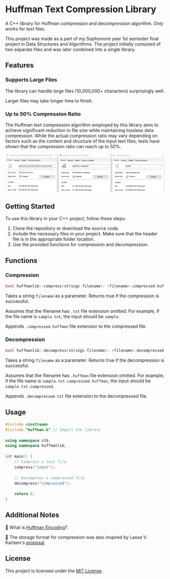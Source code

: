 # Huffman Text Compression Library

A C++ library for Huffman compression and decompression algorithm. Only works for text files.

This project was made as a part of my Sophomore year 1st semester final project in Data Structures and Algorithms. The project initially consisted of two separate files and was later combined into a single library.

## Features

### Supports Large Files

The library can handle large files (10,000,000+ characters) surprisingly well. 

Larger files may take longer time to finish. 

### Up to 50% Compression Ratio

The Huffman text compression algorithm employed by this library aims to achieve significant reduction in file size while maintaining lossless data compression. While the actual compression ratio may vary depending on factors such as the content and structure of the input text files, tests have shown that the compression ratio can reach up to 50%.

![sample](sample.png)

## Getting Started

To use this library in your C++ project, follow these steps:

1. Clone the repository or download the source code.
2. Include the necessary files in your project. Make sure that the header file is in the appropriate folder location.
3. Use the provided functions for compression and decompression.

## Functions

### Compression

```cpp
bool huffmanlib::compress(string& filename): <filename>.compressed.huffman
```

Takes a string ```filename``` as a parameter. Returns true if the compression is successful. 

Assumes that the filename has ```.txt``` file extension omitted. For example, if the file name is ```sample.txt```, the input should be ```sample```. 

Appends ```.compressed.huffman``` file extension to the compressed file.


### Decompression

```cpp
bool huffmanlib::decompress(string& filename): <filename>.decompressed.txt
```

Takes a string ```filename``` as a parameter. Returns true if the decompression is successful. 

Assumes that the filename has ```.huffman``` file extension omitted. For example, if the file name is ```sample.txt.compressed.huffman```, the input should be ```sample.txt.compressed```. 

Appends ```.decompressed.txt``` file extension to the decompressed file.

## Usage

```cpp
#include <iostream>
#include "huffman.h" // Import the library

using namespace std;
using namespace huffmanlib;

int main() {
    // Compress a text file
    compress("input");

    // Decompress a compressed file
    decompress("compressed");

    return 0;
}
```

## Additional Notes

📝 What is [Huffman Encoding](https://en.wikipedia.org/wiki/Huffman_coding)?.

📝 The storage format for compression was also inspired by Lasse V. Karlsen's [proposal](https://stackoverflow.com/questions/759707/efficient-way-of-storing-huffman-tree?fbclid=IwAR0QrUItpdWaI34hHisM8a8z5jzmsLLJYfdOQWALTJpEvINvc8ZGByCE-lU).

## License
This project is licensed under the [MIT License](LICENSE).
